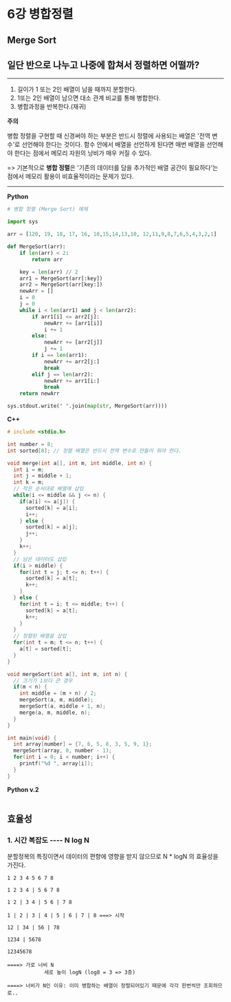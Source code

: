 # 6강 병합정렬

## Merge Sort

## 일단 반으로 나누고 나중에 합쳐서 정렬하면 어떨까?

---

1. 길이가 1 또는 2인 배열이 남을 때까지 분할한다.
2. 1또는 2인 배열이 남으면 대소 관계 비교를 통해 병합한다.
3. 병합과정을 반복한다.(재귀)

**주의**

병합 정렬을 구현할 때 신경써야 하는 부분은 반드시 정렬에 사용되는 배열은 '전역 변수'로 선언해야 한다는 것이다. 함수 안에서 배열을 선언하게 된다면 매번 배열을 선언해야 한다는 점에서 메모리 자원의 낭비가 매우 커질 수 있다.

=> 기본적으로 **병합 정렬**은 '기존의 데이터를 담을 추가적인 배열 공간이 필요하다'는 점에서 메모리 활용이 비효율적이라는 문제가 있다.

---

**Python**

```python
# 병합 정렬 (Merge Sort) 예제

import sys

arr = [120, 19, 18, 17, 16, 10,15,14,13,10, 12,11,9,8,7,6,5,4,3,2,1]

def MergeSort(arr):
    if len(arr) < 2:
        return arr

    key = len(arr) // 2
    arr1 = MergeSort(arr[:key])
    arr2 = MergeSort(arr[key:])
    newArr = []
    i = 0
    j = 0
    while i < len(arr1) and j < len(arr2):
        if arr1[i] <= arr2[j]:
            newArr += [arr1[i]]
            i += 1
        else:
            newArr += [arr2[j]]
            j += 1
        if i == len(arr1):
            newArr += arr2[j:]
            break
        elif j == len(arr2):
            newArr += arr1[i:]
            break
    return newArr

sys.stdout.write(" ".join(map(str, MergeSort(arr))))
```



**C++**

```C++
# include <stdio.h>

int number = 8;
int sorted[8]; // 정렬 배열은 반드시 전역 변수로 만들어 줘야 한다.

void merge(int a[], int m, int middle, int n) {
  int i = m;
  int j = middle + 1;
  int k = m;
  // 작은 순서대로 배열에 삽입
  while(i <= middle && j <= n) {
    if(a[i] <= a[j]) {
      sorted[k] = a[i];
      i++;
    } else {
      sorted[k] = a[j];
      j++;
    }
    k++;
  }
  // 남은 데이터도 삽입
  if(i > middle) {
    for(int t = j; t <= n; t++) {
      sorted[k] = a[t];
      k++;
    } 
  } else {
    for(int t = i; t <= middle; t++) {
      sorted[k] = a[t];
      k++;
    }
  }
  // 정렬된 배열을 삽입
  for(int t = m; t <= n; t++) {
    a[t] = sorted[t];
  }
}

void mergeSort(int a[], int m, int n) {
  // 크기가 1보다 큰 경우
  if(m < n) {
    int middle = (m + n) / 2;
    mergeSort(a, m, middle);
    mergeSort(a, middle + 1, n);
    merge(a, m, middle, n);
  }
}

int main(void) {
  int array[number] = {7, 6, 5, 8, 3, 5, 9, 1};
  mergeSort(array, 0, number - 1);
  for(int i = 0; i < number; i++) {
    printf("%d ", array[i]);
  }
}
```



**Python v.2**

```python
```



## 효율성

### 1. 시간 복잡도 ---- N log N

분할정복의 특징이면서 데이터의 편향에 영향을 받지 않으므로 N * logN 의 효율성을 가진다.

```
1 2 3 4 5 6 7 8

1 2 3 4 | 5 6 7 8 

1 2 | 3 4 | 5 6 | 7 8

1 | 2 | 3 | 4 | 5 | 6 | 7 | 8 ===> 시작

12 | 34 | 56 | 78

1234 | 5678

12345678

====> 가로 너비 N
			세로 높이 logN (log8 = 3 => 3층)
			
====> 너비가 N인 이유: 이미 병합하는 배열이 정렬되어있기 때문에 각각 한번씩만 조회하므로..

```

